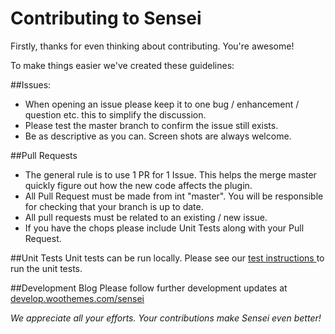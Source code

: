 Contributing to Sensei
===

Firstly, thanks for even thinking about contributing. You're awesome!

To make things easier we've created these guidelines:

##Issues:
- When opening an issue please keep it to one bug / enhancement / question etc. this to simplify the discussion.
- Please test the master branch to confirm the issue still exists. 
- Be as descriptive as you can. Screen shots are always welcome.

##Pull Requests
- The general rule is to use 1 PR for 1 Issue. This helps the merge master quickly figure out how the new code affects the plugin.
- All Pull Request must be made from int "master". You will be responsible for checking that your branch is up to date.
- All pull requests must be related to an existing / new issue.
- If you have the chops please include Unit Tests along with your Pull Request.

##Unit Tests
Unit tests can be run locally. Please see our [ test instructions ](https://github.com/woothemes/sensei/tree/master/tests) to run the unit tests.

##Development Blog
Please follow further development updates at [develop.woothemes.com/sensei]( http://develop.woothemes.com/sensei )


*We appreciate all your efforts. Your contributions make Sensei even better!*
